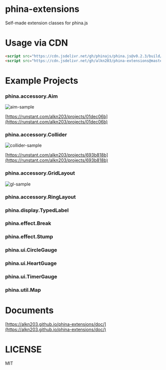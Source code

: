 # phina-extensions
Self-made extension classes for phina.js

# Usage via CDN

```html
<script src="https://cdn.jsdelivr.net/gh/phinajs/phina.js@v0.2.3/build/phina.js"></script>
<script src="https://cdn.jsdelivr.net/gh/alkn203/phina-extensions@master/build/phina-extensions.min.js"></script>
```

# Example Projects
### phina.accessory.Aim

![aim-sample](https://alkn203.github.io/phina-extensions/images/aim-sample.png)


[https://runstant.com/alkn203/projects/01dec06b](https://runstant.com/alkn203/projects/01dec06b)

### phina.accessory.Collider

![collider-sample](https://alkn203.github.io/phina-extensions/images/collider-sample.png)

[https://runstant.com/alkn203/projects/693b818b](https://runstant.com/alkn203/projects/693b818b)

### phina.accessory.GridLayout

![gl-sample](https://alkn203.github.io/phina-extensions/images/gl-sample.png)

### phina.accessory.RingLayout

### phina.display.TypedLabel

### phina.effect.Break

### phina.effect.Stump

### phina.ui.CircleGauge

### phina.ui.HeartGuage

### phina.ui.TimerGauge

### phina.util.Map

# Documents
[https://alkn203.github.io/phina-extensions/doc/](https://alkn203.github.io/phina-extensions/doc/)

# LICENSE
MIT
